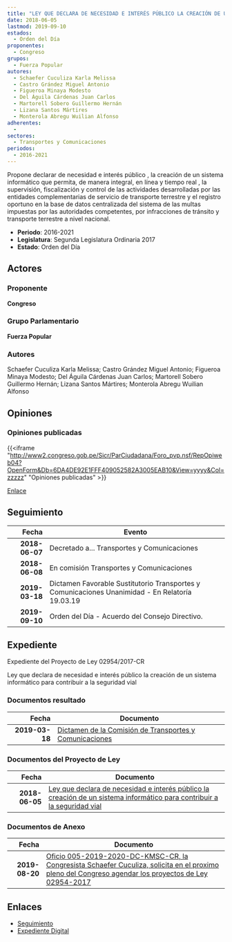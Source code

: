 ```yaml
---
title: "LEY QUE DECLARA DE NECESIDAD E INTERÉS PÚBLICO LA CREACIÓN DE UN SISTEMA INFORMÁTICO PARA CONTRIBUIR A LA SEGURIDAD VIAL"
date: 2018-06-05
lastmod: 2019-09-10
estados: 
  - Orden del Día
proponentes: 
  - Congreso
grupos: 
  - Fuerza Popular
autores: 
  - Schaefer Cuculiza Karla Melissa
  - Castro Grández Miguel Antonio
  - Figueroa Minaya Modesto
  - Del Águila Cárdenas Juan Carlos
  - Martorell Sobero Guillermo Hernán
  - Lizana Santos Mártires
  - Monterola Abregu Wuilian Alfonso
adherentes: 
  - 
sectores: 
  - Transportes y Comunicaciones
periodos: 
  - 2016-2021
---
```


Propone declarar de necesidad e interés público , la creación de un sistema informático que permita, de manera integral, en línea y tiempo real , la supervisión, fiscalización y control de las actividades desarrolladas por las entidades complementarias de servicio de transporte terrestre y el registro oportuno en la base de datos centralizada del sistema de las multas impuestas por las autoridades competentes, por infracciones de tránsito y transporte terrestre a nivel nacional.

- **Periodo**: 2016-2021
- **Legislatura**: Segunda Legislatura Ordinaria 2017
- **Estado**: Orden del Día

## Actores

### Proponente

**Congreso**

### Grupo Parlamentario

**Fuerza Popular**

### Autores

Schaefer Cuculiza Karla Melissa; Castro Grández Miguel Antonio; Figueroa Minaya Modesto; Del Águila Cárdenas Juan Carlos; Martorell Sobero Guillermo Hernán; Lizana Santos Mártires; Monterola Abregu Wuilian Alfonso


## Opiniones

### Opiniones publicadas

{{<iframe "http://www2.congreso.gob.pe/Sicr/ParCiudadana/Foro_pvp.nsf/RepOpiweb04?OpenForm&Db=6DA4DE92E1FFF409052582A3005EAB10&View=yyyy&Col=zzzzz" "Opiniones publicadas" >}}

[Enlace](http://www2.congreso.gob.pe/Sicr/ParCiudadana/Foro_pvp.nsf/RepOpiweb04?OpenForm&Db=6DA4DE92E1FFF409052582A3005EAB10&View=yyyy&Col=zzzzz)

## Seguimiento

| Fecha | Evento |
|------:|--------|
| **2018-06-07** | Decretado a... Transportes y Comunicaciones|
| **2018-06-08** | En comisión Transportes y Comunicaciones|
| **2019-03-18** | Dictamen Favorable Sustitutorio Transportes y Comunicaciones Unanimidad - En Relatoría 19.03.19|
| **2019-09-10** | Orden del Día - Acuerdo del Consejo Directivo.|


## Expediente

Expediente del Proyecto de Ley 02954/2017-CR

Ley que declara de necesidad e interés público la creación de un sistema informático para contribuir a la seguridad vial


### Documentos resultado

| Fecha | Documento |
|------:|--------|
| **2019-03-18** | [Dictamen de la Comisión de Transportes y Comunicaciones](http://www.leyes.congreso.gob.pe/Documentos/2016_2021/Dictamenes/Proyectos_de_Ley/02954DC23MAY20190.318.pdf) |

### Documentos del Proyecto de Ley

| Fecha | Documento |
|------:|--------|
| **2018-06-05** | [Ley que declara de necesidad e interés público la creación de un sistema informático para contribuir a la seguridad vial](http://www.leyes.congreso.gob.pe/Documentos/2016_2021/Proyectos_de_Ley_y_de_Resoluciones_Legislativas/PL0295420180605..pdf) |

### Documentos de Anexo

| Fecha | Documento |
|------:|--------|
| **2019-08-20** | [Oficio 005-2019-2020-DC-KMSC-CR, la Congresista Schaefer Cuculiza, solicita en el proximo pleno del Congreso agendar los proyectos de Ley 02954-2017](http://www.leyes.congreso.gob.pe/Documentos/2016_2021/Oficios/Congresistas/OFICIO-005-2019-2020-DC-KMSC-CR.pdf) |

## Enlaces 

- [Seguimiento](http://www2.congreso.gob.pe/Sicr/TraDocEstProc/CLProLey2016.nsf/f7fff46988ca05b1052578e100829cc7/e22940aa873d66ad052582a3006ab57a?OpenDocument)
- [Expediente Digital](http://www2.congreso.gob.pe/Sicr/TraDocEstProc/CLProLey2016.nsf/f7fff46988ca05b1052578e100829cc7/e22940aa873d66ad052582a3006ab57a?OpenDocument&Click=05257FB7005EB655.eb71d0cf91d8294e05256cdf006b5706/$Body/0.1C6C)
